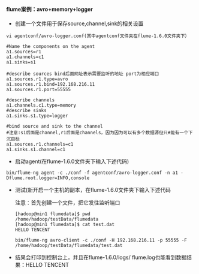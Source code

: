 

#### flume案例：avro+memory+logger

- 创建一个文件用于保存source,channel,sink的相关设置


```
vi agentconf/avro-logger.conf(其中agentconf文件夹在flume-1.6.0文件夹下）

#Name the components on the agent
a1.sources=r1
a1.channels=c1
a1.sinks=s1

#describe sources bind后面网址表示需要监听的地址 port为相应端口
a1.sources.r1.type=avro
a1.sources.r1.bind=192.168.216.11
a1.sources.r1.port=55555

#describe channels
a1.channels.c1.type=memory
#describe sinks
a1.sinks.s1.type=logger

#bind source and sink to the channel
#注意:s1后面是channel,r1后面是channels，因为因为可以有多个数据源但只#能有一个下沉目标
a1.sources.r1.channels=c1
a1.sinks.s1.channel=c1
```

- 启动agent(在flume-1.6.0文件夹下输入下述代码)

```
bin/flume-ng agent -c ./conf -f agentconf/avro-logger.conf -n a1 -Dflume.root.logger=INFO,console
```

- 测试(新开启一个主机的副本，在flume-1.6.0文件夹下输入下述代码

  注意：首先创建一个文件，把它发往监听端口

  ```
  [hadoop@min1 flumedata]$ pwd
  /home/hadoop/testData/flumedata
  [hadoop@min1 flumedata]$ cat test.dat 
  HELLO TENCENT
  ```

  ```
  bin/flume-ng avro-client -c ./conf -H 192.168.216.11 -p 55555 -F /home/hadoop/testData/flumedata/test.dat 
  ```


- 结果会打印到控制台上，并且在flume-1.6.0/logs/ flume.log也能看到数据结果：HELLO TENCENT